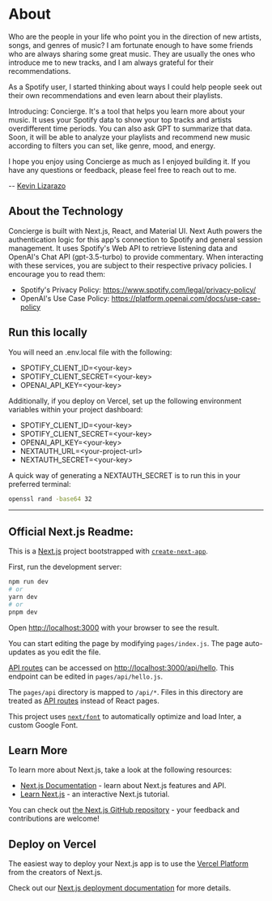 # About
Who are the people in your life who point you in the direction of new artists, songs, and genres of music?
I am fortunate enough to have some friends who are always sharing some great music. They are usually the 
ones who introduce me to new tracks, and I am always grateful for their recommendations.

As a Spotify user, I started thinking about ways I could help people seek out their own recommendations and even 
learn about their playlists.

Introducing: Concierge. It's a tool that helps you learn more about your music. It uses your Spotify data to show 
your top tracks and artists overdifferent time periods. You can also ask GPT to summarize that data. Soon, it will 
be able to analyze your playlists and recommend new music according to filters you can set, like genre, mood, and 
energy.

I hope you enjoy using Concierge as much as I enjoyed building it. If you have any questions or feedback, please feel 
free to reach out to me.

-- [Kevin Lizarazo](https://kevinlizarazo.com)

## About the Technology
Concierge is built with Next.js, React, and Material UI. Next Auth powers the authentication logic for this app's 
connection to Spotify and general session management. It uses Spotify's Web API to retrieve listening data and 
OpenAI's Chat API (gpt-3.5-turbo) to provide commentary. When interacting with these services, you are subject to 
their respective privacy policies. I encourage you to read them:

- Spotify's Privacy Policy: https://www.spotify.com/legal/privacy-policy/
- OpenAI's Use Case Policy: https://platform.openai.com/docs/use-case-policy


## Run this locally

You will need an .env.local file with the following:

- SPOTIFY_CLIENT_ID=\<your-key>
- SPOTIFY_CLIENT_SECRET=\<your-key>
- OPENAI_API_KEY=\<your-key>

Additionally, if you deploy on Vercel, set up the following environment variables within your project dashboard:

- SPOTIFY_CLIENT_ID=\<your-key>
- SPOTIFY_CLIENT_SECRET=\<your-key>
- OPENAI_API_KEY=\<your-key>
- NEXTAUTH_URL=\<your-project-url>
- NEXTAUTH_SECRET=\<your-key>

A quick way of generating a NEXTAUTH_SECRET is to run this in your preferred terminal:

```bash
openssl rand -base64 32
```

---

## Official Next.js Readme:

This is a [Next.js](https://nextjs.org/) project bootstrapped with [`create-next-app`](https://github.com/vercel/next.js/tree/canary/packages/create-next-app).

First, run the development server:

```bash
npm run dev
# or
yarn dev
# or
pnpm dev
```

Open [http://localhost:3000](http://localhost:3000) with your browser to see the result.

You can start editing the page by modifying `pages/index.js`. The page auto-updates as you edit the file.

[API routes](https://nextjs.org/docs/api-routes/introduction) can be accessed on [http://localhost:3000/api/hello](http://localhost:3000/api/hello). This endpoint can be edited in `pages/api/hello.js`.

The `pages/api` directory is mapped to `/api/*`. Files in this directory are treated as [API routes](https://nextjs.org/docs/api-routes/introduction) instead of React pages.

This project uses [`next/font`](https://nextjs.org/docs/basic-features/font-optimization) to automatically optimize and load Inter, a custom Google Font.

## Learn More

To learn more about Next.js, take a look at the following resources:

- [Next.js Documentation](https://nextjs.org/docs) - learn about Next.js features and API.
- [Learn Next.js](https://nextjs.org/learn) - an interactive Next.js tutorial.

You can check out [the Next.js GitHub repository](https://github.com/vercel/next.js/) - your feedback and contributions are welcome!

## Deploy on Vercel

The easiest way to deploy your Next.js app is to use the [Vercel Platform](https://vercel.com/new?utm_medium=default-template&filter=next.js&utm_source=create-next-app&utm_campaign=create-next-app-readme) from the creators of Next.js.

Check out our [Next.js deployment documentation](https://nextjs.org/docs/deployment) for more details.
